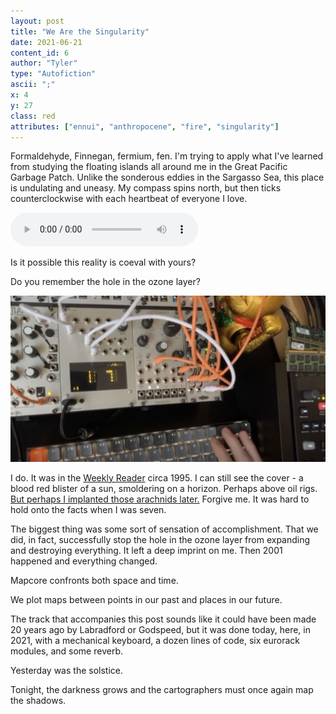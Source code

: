 ```yaml
---
layout: post
title: "We Are the Singularity"
date: 2021-06-21
content_id: 6
author: "Tyler"
type: "Autofiction"
ascii: ";"
x: 4
y: 27
class: red
attributes: ["ennui", "anthropocene", "fire", "singularity"]
---
```

Formaldehyde, Finnegan, fermium, fen.  I'm trying to apply what I've learned from studying the floating islands all around me in the Great Pacific Garbage Patch. Unlike the sonderous eddies in the Sargasso Sea, this place is undulating and uneasy. My compass spins north, but then ticks counterclockwise with each heartbeat of everyone I love.

<audio controls src="/assets/content/we-are-the-singularity.mp3"></audio>

Is it possible this reality is coeval with yours?

Do you remember the hole in the ozone layer?

![STUXNET](/assets/content/we-are-the-singularity.jpg)

I do. It was in the [Weekly Reader](https://en.wikipedia.org/wiki/Weekly_Reader) circa 1995. I can still see the cover - a blood red blister of a sun, smoldering on a horizon. Perhaps above oil rigs. [But perhaps I implanted those arachnids later.](https://www.jacobinmag.com/2021/01/laleh-khalili-book-review-sinews-war-trade-shipping) Forgive me. It was hard to hold onto the facts when I was seven.

The biggest thing was some sort of sensation of accomplishment. That we did, in fact, successfully stop the hole in the ozone layer from expanding and destroying everything. It left a deep imprint on me. Then 2001 happened and everything changed.

Mapcore confronts both space and time.

We plot maps between points in our past and places in our future.

The track that accompanies this post sounds like it could have been made 20 years ago by Labradford or Godspeed, but it was done today, here, in 2021, with a mechanical keyboard, a dozen lines of code, six eurorack modules, and some reverb.

Yesterday was the solstice.

Tonight, the darkness grows and the cartographers must once again map the shadows.